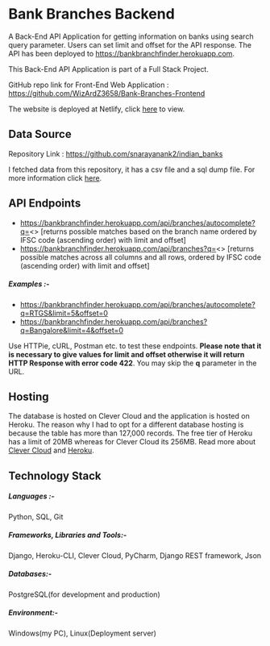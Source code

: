 # Bank Branches Backend
A Back-End API Application for getting information on banks using search query parameter. Users can set limit and offset for the API response. The API has been deployed to https://bankbranchfinder.herokuapp.com.

This Back-End API Application is part of a Full Stack Project.

GitHub repo link for Front-End Web Application : https://github.com/WizArdZ3658/Bank-Branches-Frontend

The website is deployed at Netlify, click [here](https://5ff87ba487cb0300c20072c8--confident-easley-02aacf.netlify.app/) to view.

## Data Source
Repository Link : https://github.com/snarayanank2/indian_banks

I fetched data from this repository, it has a csv file and a sql dump file. For more information click [here](https://github.com/snarayanank2/indian_banks).

## API Endpoints
 * https://bankbranchfinder.herokuapp.com/api/branches/autocomplete?q=<> [returns possible matches based on the branch name ordered by IFSC code (ascending order) with limit and offset]
 * https://bankbranchfinder.herokuapp.com/api/branches?q=<> [returns possible matches across all columns and all rows, ordered by IFSC code (ascending order) with limit and offset]

##### Examples :-
 * https://bankbranchfinder.herokuapp.com/api/branches/autocomplete?q=RTGS&limit=5&offset=0
 * https://bankbranchfinder.herokuapp.com/api/branches?q=Bangalore&limit=4&offset=0

Use HTTPie, cURL, Postman etc. to test these endpoints. **Please note that it is necessary to give values for limit and offset otherwise it will return HTTP Response with error code 422**.
You may skip the **q** parameter in the URL.

## Hosting
The database is hosted on Clever Cloud and the application is hosted on Heroku. The reason why I had to opt for a different database hosting is because the table has more than 127,000 records. The free tier of Heroku has a limit of 20MB whereas for Clever Cloud its 256MB. Read more about [Clever Cloud](https://www.clever-cloud.com/en/) and [Heroku](https://www.heroku.com/).

## Technology Stack
##### Languages :-
Python, SQL, Git

##### Frameworks, Libraries and Tools:-
Django, Heroku-CLI, Clever Cloud, PyCharm, Django REST framework, Json

##### Databases:-
PostgreSQL(for development and production)

##### Environment:-
Windows(my PC), Linux(Deployment server)
